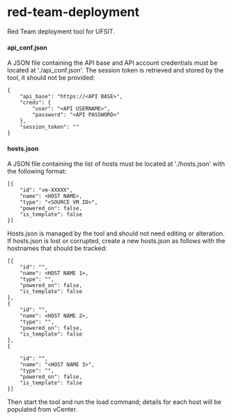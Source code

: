 # red-team-deployment
Red Team deployment tool for UFSIT.


#### api_conf.json
A JSON file containing the API base and API account credentials must be located at './api_conf.json'. The session token is retrieved and stored by the tool, it should not be provided:

    {
        "api_base": "https://<API BASE>",
        "creds": {
            "user": "<API USERNAME>",
            "password": "<API PASSWORD>"
        },
        "session_token": ""
    }

  
#### hosts.json
A JSON file containing the list of hosts must be located at './hosts.json' with the following format:
    
    [{
        "id": "vm-XXXXX",
        "name": <HOST NAME>,
        "type": "<SOURCE VM ID>",
        "powered_on": false,
        "is_template": false
    }]

Hosts.json is managed by the tool and should not need editing or alteration.
If hosts.json is lost or corrupted, create a new hosts.json as follows with the hostnames that should be tracked:

    [{
        "id": "",
        "name": <HOST NAME 1>,
        "type": "",
        "powered_on": false,
        "is_template": false
    },
    {
        "id": "",
        "name": <HOST NAME 2>,
        "type": "",
        "powered_on": false,
        "is_template": false
    },
    {

        "id": "", 
        "name": "<HOST NAME 3>",
        "type": "", 
        "powered_on": false, 
        "is_template": false
    }]
  
Then start the tool and run the load command; details for each host will be populated from vCenter.
